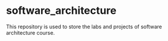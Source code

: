 # software_architecture
This repository is used to store the labs and projects of software architecture course.
